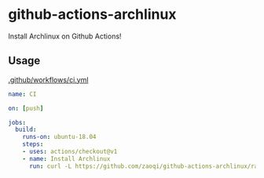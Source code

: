 # github-actions-archlinux
Install Archlinux on Github Actions!

## Usage

[.github/workflows/ci.yml](.github/workflows/ci.yml)
```yaml
name: CI

on: [push]

jobs:
  build:
    runs-on: ubuntu-18.04
    steps:
    - uses: actions/checkout@v1
    - name: Install Archlinux
      run: curl -L https://github.com/zaoqi/github-actions-archlinux/raw/master/install.sh | sh
```
